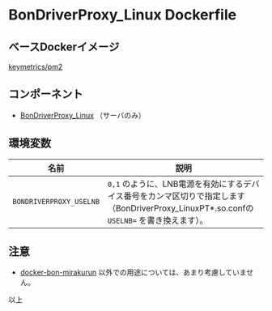# BonDriverProxy_Linux Dockerfile

## ベースDockerイメージ

[keymetrics/pm2](https://hub.docker.com/r/keymetrics/pm2)

## コンポーネント

* [BonDriverProxy_Linux](https://github.com/u-n-k-n-o-w-n/BonDriverProxy_Linux) （サーバのみ）

## 環境変数

| 名前 | 説明 |
| - | - |
| `BONDRIVERPROXY_USELNB` | `0,1` のように、LNB電源を有効にするデバイス番号をカンマ区切りで指定します（BonDriverProxy_LinuxPT*.so.confの `USELNB=` を書き換えます）。 |

## 注意

* [docker-bon-mirakurun](../) 以外での用途については、あまり考慮していません。

以上